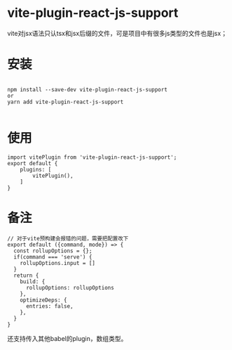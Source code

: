 # vite-plugin-react-js-support
vite对jsx语法只认tsx和jsx后缀的文件，可是项目中有很多js类型的文件也是jsx；

# 安装
```

npm install --save-dev vite-plugin-react-js-support
or
yarn add vite-plugin-react-js-support


```
# 使用
```
import vitePlugin from 'vite-plugin-react-js-support';
export default {
    plugins: [
        vitePlugin(),
    ]
}

```
# 备注
```
// 对于vite预构建会报错的问题，需要把配置改下
export default ({command, mode}) => {
  const rollupOptions = {};
  if(command === 'serve') {
    rollupOptions.input = []
  }
  return {
    build: {
      rollupOptions: rollupOptions
    },
    optimizeDeps: {
      entries: false,
    },
  }
}
```

还支持传入其他babel的plugin，数组类型。